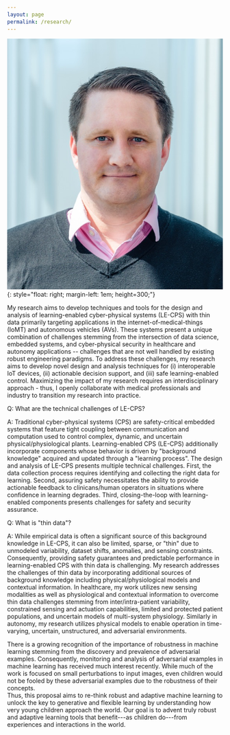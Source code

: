 ```yaml
---
layout: page
permalink: /research/
---
```


![James Weimer](images/weimer-small.png  "James Weimer"){: style="float: right; margin-left: 1em; height=300;"}


My research aims to develop techniques and tools for the design and analysis of learning-enabled cyber-physical
systems (LE-CPS) with thin data primarily targeting applications in the internet-of-medical-things (IoMT)
and autonomous vehicles (AVs). These systems present a unique combination of challenges stemming from the
intersection of data science, embedded systems, and cyber-physical security in healthcare and autonomy
applications -- challenges that are not well handled by existing robust engineering paradigms. To address these
challenges, my research aims to develop novel design and analysis techniques for (i) interoperable IoT devices,
(ii) actionable decision support, and (iii) safe learning-enabled control. Maximizing the impact of my research
requires an interdisciplinary approach - thus, I openly collaborate with medical professionals and industry to
transition my research into practice. 


Q: What are the technical challenges of LE-CPS?  

A: Traditional cyber-physical systems (CPS) are safety-critical embedded systems that feature tight coupling
between communication and computation used to control complex, dynamic, and uncertain physical/physiological plants.
Learning-enabled CPS (LE-CPS) additionally incorporate components whose behavior is driven by "background knowledge"
acquired and updated through a "learning process". The design and analysis of LE-CPS presents multiple technical
challenges. First, the data collection process requires identifying and collecting the right data for learning.
Second, assuring safety necessitates the ability to provide actionable feedback to clinicans/human operators in
situations where confidence in learning degrades. Third, closing-the-loop with learning-enabled components presents
challenges for safety and security assurance. 

Q: What is "thin data"?

A: While empirical data is often a significant source of this background knowledge in LE-CPS, it can also be limited,
sparse, or "thin" due to unmodeled variability, dataset shifts, anomalies, and sensing constraints. Consequently,
providing safety guarantees and predictable performance in learning-enabled CPS with thin data is challenging. My
research addresses the challenges of thin data by incorporating additional sources of background knowledge including
physical/physiological models and contextual information. In healthcare, my work utilizes new sensing modalities
as well as physiological and contextual information to overcome thin data challenges stemming from inter/intra-patient
variability, constrained sensing and actuation capabilities, limited and protected patient populations, and uncertain
models of multi-system physiology. Similarly in autonomy, my research utilizes physical models to enable operation in
time-varying, uncertain, unstructured, and adversarial environments.



There is a growing recognition of the importance of robustness in machine learning stemming from the discovery 
and prevalence of adversarial examples. Consequently, monitoring and analysis of adversarial examples in machine 
learning has received much interest recently. While much of the work is focused on small perturbations to input 
images, even children would not be fooled by these adversarial examples due to the robustness of their concepts.  
Thus, this proposal aims to re-think robust and adaptive machine learning to unlock the key to generative and 
flexible learning by understanding how very young children approach the world.  Our goal is to advent truly 
robust and adaptive learning tools that benefit---as children do---from experiences and interactions in the world.
